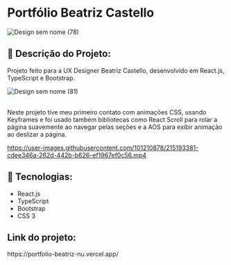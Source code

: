 <h1> Portfólio Beatriz Castello </h1>

![Design sem nome (78)](https://user-images.githubusercontent.com/101210878/215187690-4179c2df-1e06-4dc8-a9a5-4609a786d85e.png)

<h2> 📖 Descrição do Projeto: </h2>

<p> 

  Projeto feito para a UX Designer Beatriz Castello, desenvolvido em React.js, TypeScript e Bootstrap.
  
![Design sem nome (81)](https://user-images.githubusercontent.com/101210878/215188526-32d6bc41-bd65-4aad-aefe-030bda4f0083.png)

<br>
Neste projeto tive meu primeiro contato com animações CSS, usando Keyframes e foi usado também bibliotecas como React Scroll para rolar a página suavemente ao navegar pelas seções e a AOS para exibir animação ao deslizar a página.
</p>


https://user-images.githubusercontent.com/101210878/215193381-cdee346a-262d-442b-b626-ef1967ef0c56.mp4


<h2> 🚀 Tecnologias: </h2>
<ul>
  <li> React.js </li>
  <li> TypeScript </li>
  <li> Bootstrap </li>
  <li> CSS 3 </li>
</ul>

<h2> Link do projeto: </h2>
https://portfolio-beatriz-nu.vercel.app/
